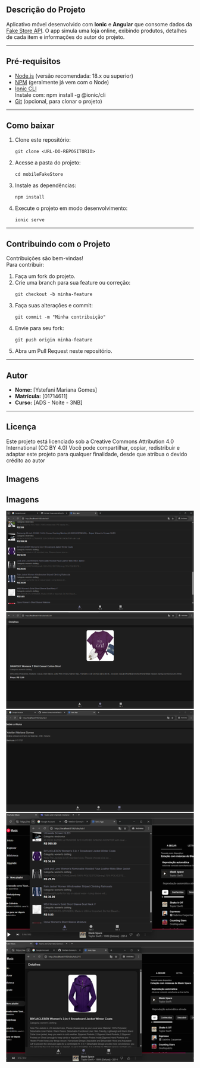 
## Descrição do Projeto

Aplicativo móvel desenvolvido com **Ionic** e **Angular** que consome dados da [Fake Store API](https://fakestoreapi.com/). O app simula uma loja online, exibindo produtos, detalhes de cada item e informações do autor do projeto. 

---

## Pré-requisitos

- [Node.js](https://nodejs.org/) (versão recomendada: 18.x ou superior)
- [NPM](https://www.npmjs.com/) (geralmente já vem com o Node)
- [Ionic CLI](https://ionicframework.com/docs/cli)  
  Instale com:  npm install -g @ionic/cli
- [Git](https://git-scm.com/) (opcional, para clonar o projeto)

---

## Como baixar

1. Clone este repositório:
   ```
   git clone <URL-DO-REPOSITORIO>
   ```
2. Acesse a pasta do projeto:
   ```
   cd mobileFakeStore
   ```
3. Instale as dependências:
   ```
   npm install
   ```
4. Execute o projeto em modo desenvolvimento:
   ```
   ionic serve
   ```

---

## Contribuindo com o Projeto

Contribuições são bem-vindas!  
Para contribuir:

1. Faça um fork do projeto.
2. Crie uma branch para sua feature ou correção:
   ```
   git checkout -b minha-feature
   ```
3. Faça suas alterações e commit:
   ```
   git commit -m "Minha contribuição"
   ```
4. Envie para seu fork:
   ```
   git push origin minha-feature
   ```
5. Abra um Pull Request neste repositório.

---

## Autor

- **Nome:** [Ystefani Mariana Gomes]
- **Matrícula:** [01714611]
- **Curso:** [ADS - Noite - 3NB]
---

## Licença

Este projeto está licenciado sob a Creative Commons Attribution 4.0 International (CC BY 4.0)
Você pode compartilhar, copiar, redistribuir e adaptar este projeto para qualquer finalidade, desde que atribua o devido crédito ao autor


## Imagens
## Imagens

![Tab 1 cheia](./Imagens/foto1_tab1.png)
![Tab 2 cheia](./Imagens/foto1_tab2.png)
![Tab 3 cheia](./Imagens/foto1_tab3.png)
![Tab 1 tela não cheia](./Imagens/foto2_tab1_telanaocheia.png)
![Tab 2 tela não cheia](./Imagens/foto2_tab2_telanaocheia.png)